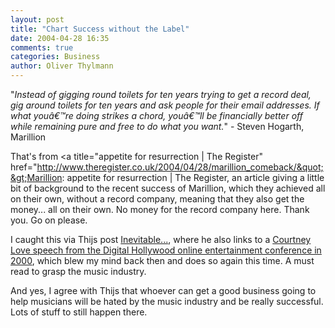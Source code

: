 ```yaml
---
layout: post
title: "Chart Success without the Label"
date: 2004-04-28 16:35
comments: true
categories: Business
author: Oliver Thylmann
---
```



&quot;*Instead of gigging round toilets for ten years trying to get a record deal, gig around toilets for ten years and ask people for their email addresses. If what youâ€™re doing strikes a chord, youâ€™ll be financially better off while remaining pure and free to do what you want.*&quot; - Steven Hogarth, Marillion

That's from &lt;a title=&quot;appetite for resurrection | The Register&quot; href=&quot;http://www.theregister.co.uk/2004/04/28/marillion_comeback/&quot;&gt;Marillion: appetite for resurrection | The Register, an article giving a little bit of background to the recent success of Marillion, which they achieved all on their own, without a record company, meaning that they also get the money... all on their own. No money for the record company here. Thank you. Go on please. 

I caught this via Thijs post [Inevitable...](http://blog.taospace.com/2004/04/inevitable.html), where he also links to a [Courtney Love speech from the Digital Hollywood online entertainment conference in 2000](http://www.cdbaby.net/articles/courtney_love.html), which blew my mind back then and does so again this time. A must read to grasp the music industry. 

And yes, I agree with Thijs that whoever can get a good business going to help musicians will be hated by the music industry and be really successful. Lots of stuff to still happen there.


